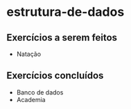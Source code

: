 # estrutura-de-dados

## Exercícios a serem feitos
- Natação

## Exercícios concluídos
- Banco de dados
- Academia
